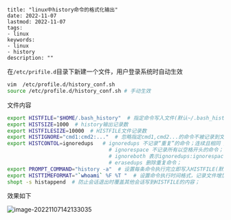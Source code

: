 ```
title: "linux中history命令的格式化输出" 
date: 2022-11-07
lastmod: 2022-11-07
tags: 
- linux
keywords:
- linux
- history
description: "" 
```

在`/etc/prifile.d`目录下新建一个文件，用户登录系统时自动生效

```bash
vim  /etc/profile.d/history_conf.sh
source /etc/profile.d/history_conf.sh # 手动生效
```

文件内容

```bash
export HISTFILE="$HOME/.bash_history"  # 指定命令写入文件(默认~/.bash_history)
export HISTSIZE=1000  # history输出记录数
export HISTFILESIZE=10000  # HISTFILE文件记录数
export HISTIGNORE="cmd1:cmd2:..."  # 忽略指定cmd1,cmd2...的命令不被记录到文件；(加参数时会记录)
export HISTCONTOL=ignoredups   # ignoredups 不记录“重复”的命令；连续且相同 方为“重复” ；
                                 # ignorespace 不记录所有以空格开头的命令；
                                 # ignoreboth 表示ignoredups:ignorespace ,效果相当于以上两种的组合；
                                 # erasedups 删除重复命令；
export PROMPT_COMMAND="history -a"  # 设置每条命令执行完立即写入HISTFILE(默认等待退出会话写入)
export HISTTIMEFORMAT="`whoami` %F %T "  # 设置命令执行时间格式，记录文件增加时间戳
shopt -s histappend  # 防止会话退出时覆盖其他会话写到HISTFILE的内容；
```

效果如下

![image-20221107142133035](https://image.lvbibir.cn/blog/image-20221107142133035.png)
